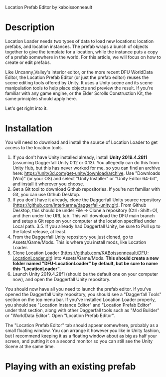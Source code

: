 Location Prefab Editor
by kaboissonneault

# Description

Location Loader needs two types of data to load new locations: location prefabs, and location instances. The prefab wraps a bunch of objects together to give the template for a location, while the instance puts a copy of a prefab somewhere in the world. For this article, we will focus on how to create or edit prefabs.

Like Uncanny_Valley's interior editor, or the more recent DFU WorldData Editor, the Location Prefab Editor (or just the prefab editor) reuses the scene editing tools offered by Unity. It uses a Unity scene and its scene manipulation tools to help place objects and preview the result.  If you're familiar with any game engine, or the Elder Scrolls Construction Kit, the same principles should apply here. 

Let's get right into it.

# Installation

You will need to download and install the source of Location Loader to get access to the location tools.

1. If you don't have Unity installed already, install **Unity 2019.4.28f1** (assuming Daggerfall Unity 0.12 or 0.13). You allegedly can do this from Unity Hub, but this has never worked for me, so you can find an archive here: https://unity3d.com/get-unity/download/archive. Use "Downloads (Win)" (or your OS) and select "Unity Installer" or "Unity Editor 64-bit", and install it wherever you choose. 
2. Get a Git tool to download Github repositories. If you're not familiar with Git, you can use Github Desktop.
3. If you don't have it already, clone the Daggerfall Unity source repository (https://github.com/Interkarma/daggerfall-unity.git). From Github Desktop, this should be under File -> Clone a repository (Ctrl+Shift+O), and then under the URL tab. This will download the DFU main branch and setup a Git repo on your computer at the location specified under Local path.
	3.5. If you already had Daggerfall Unity, be sure to Pull up to the latest release, at least.
4. From the Daggerfall Unity repository you just cloned, go to Assets/Game/Mods. This is where you install mods, like Location Loader.
5. Clone Location Loader (https://github.com/KABoissonneault/DFU-LocationLoader.git) into Assets/Game/Mods. **This should create a new folder named "DFU-LocationLoader" by default, but be sure to name this "LocationLoader".**
6. Launch Unity 2019.4.28f1 (should be the default one on your computer now), and open the Daggerfall Unity repository.

You should now have all you need to launch the prefab editor. If you've opened the Daggerfall Unity repository, you should see a "Daggerfall Tools" section on the top menu bar. If you've installed Location Loader properly, you should see "Location Instance Editor" and "Location Prefab Editor" under that section, along with other Daggerfall tools such as "Mod Builder" or "WorldData Editor". Open "Location Prefab Editor".

The "Location Prefab Editor" tab should appear somewhere, probably as a small floating window. You can arrange it however you like in Unity fashion, but I recommend keeping it as a floating window about as big as half your screen, and putting it on a second monitor so you can still see the Unity Scene at the same time.

# Playing with an existing prefab

